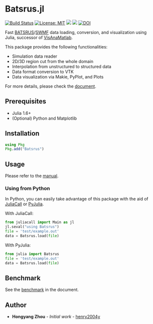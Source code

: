 # Batsrus.jl

[![Build Status](https://github.com/henry2004y/Batsrus.jl/workflows/CI/badge.svg)](https://github.com/henry2004y/Batsrus.jl/actions?query=workflow%3ACI+branch%3Amaster)
[![License: MIT](https://img.shields.io/badge/License-MIT-green.svg)](LICENSE)
[![](https://img.shields.io/badge/docs-latest-blue.svg)][Batsrus-doc]
[![][codecov-img]][codecov-url]
[![DOI](https://zenodo.org/badge/DOI/10.5281/zenodo.4761843.svg)](https://doi.org/10.5281/zenodo.4761842)

Fast [BATSRUS](https://github.com/MSTEM-QUDA/BATSRUS)/[SWMF](https://github.com/MSTEM-QUDA/SWMF) data loading, conversion, and visualization using Julia, successor of [VisAnaMatlab](https://github.com/henry2004y/VisAnaMatlab).

This package provides the following functionalities:

* Simulation data reader
* 2D/3D region cut from the whole domain
* Interpolation from unstructured to structured data
* Data format conversion to VTK
* Data visualization via Makie, PyPlot, and Plots

For more details, please check the [document][Batsrus-doc].

## Prerequisites

* Julia 1.6+
* (Optional) Python and Matplotlib

## Installation

```julia
using Pkg
Pkg.add("Batsrus")
```

## Usage

Please refer to the [manual](https://henry2004y.github.io/Batsrus.jl/dev/man/manual/).

### Using from Python

In Python, you can easily take advantage of this package with the aid of [JuliaCall](https://juliapy.github.io/PythonCall.jl/dev/juliacall/) or [PyJulia](https://pyjulia.readthedocs.io/en/latest/).

With JuliaCall:

```python
from juliacall import Main as jl
jl.seval("using Batsrus")
file = 'test/example.out'
data = Batsrus.load(file)
```

With PyJulia:

```python
from julia import Batsrus
file = 'test/example.out'
data = Batsrus.load(file)
```

## Benchmark

See the [benchmark](https://henry2004y.github.io/Batsrus.jl/dev/#Benchmark-1) in the document.

## Author

* **Hongyang Zhou** - *Initial work* - [henry2004y](https://github.com/henry2004y)

[codecov-img]: https://codecov.io/gh/henry2004y/Batsrus.jl/branch/master/graph/badge.svg
[codecov-url]: https://codecov.io/gh/henry2004y/Batsrus.jl
[Batsrus-doc]: https://henry2004y.github.io/Batsrus.jl/dev
